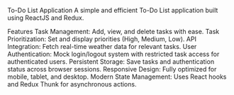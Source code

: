 To-Do List Application
A simple and efficient To-Do List application built using ReactJS and Redux.

Features
Task Management: Add, view, and delete tasks with ease.
Task Prioritization: Set and display priorities (High, Medium, Low).
API Integration: Fetch real-time weather data for relevant tasks.
User Authentication: Mock login/logout system with restricted task access for authenticated users.
Persistent Storage: Save tasks and authentication status across browser sessions.
Responsive Design: Fully optimized for mobile, tablet, and desktop.
Modern State Management: Uses React hooks and Redux Thunk for asynchronous actions.
